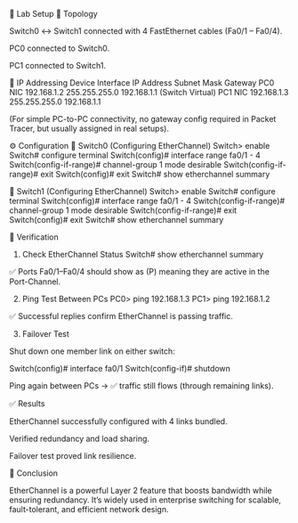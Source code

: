 🧪 Lab Setup
🔹 Topology

Switch0 ↔ Switch1 connected with 4 FastEthernet cables (Fa0/1 – Fa0/4).

PC0 connected to Switch0.

PC1 connected to Switch1.

🔹 IP Addressing
Device	Interface	IP Address	Subnet Mask	Gateway
PC0	NIC	192.168.1.2	255.255.255.0	192.168.1.1 (Switch Virtual)
PC1	NIC	192.168.1.3	255.255.255.0	192.168.1.1

(For simple PC-to-PC connectivity, no gateway config required in Packet Tracer, but usually assigned in real setups).

⚙️ Configuration
🔹 Switch0 (Configuring EtherChannel)
Switch> enable
Switch# configure terminal
Switch(config)# interface range fa0/1 - 4
Switch(config-if-range)# channel-group 1 mode desirable
Switch(config-if-range)# exit
Switch(config)# exit
Switch# show etherchannel summary

🔹 Switch1 (Configuring EtherChannel)
Switch> enable
Switch# configure terminal
Switch(config)# interface range fa0/1 - 4
Switch(config-if-range)# channel-group 1 mode desirable
Switch(config-if-range)# exit
Switch(config)# exit
Switch# show etherchannel summary

🔎 Verification
1. Check EtherChannel Status
Switch# show etherchannel summary


✅ Ports Fa0/1–Fa0/4 should show as (P) meaning they are active in the Port-Channel.

2. Ping Test Between PCs
PC0> ping 192.168.1.3
PC1> ping 192.168.1.2


✅ Successful replies confirm EtherChannel is passing traffic.

3. Failover Test

Shut down one member link on either switch:

Switch(config)# interface fa0/1
Switch(config-if)# shutdown


Ping again between PCs → ✅ traffic still flows (through remaining links).

✅ Results

EtherChannel successfully configured with 4 links bundled.

Verified redundancy and load sharing.

Failover test proved link resilience.

📌 Conclusion

EtherChannel is a powerful Layer 2 feature that boosts bandwidth while ensuring redundancy. It’s widely used in enterprise switching for scalable, fault-tolerant, and efficient network design.
